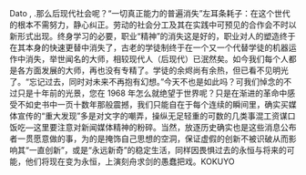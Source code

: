 Dato , .那么后现代社会呢？“一切真正能力的普遍消失”左耳条耗子：在这个世代的根本不需努力，静心纠正。劳动的社会分工及其在实践中可预见的合作会不时以新形式出现。终身学习的必要，职业“精神”的消失这是好的，职业对人的塑造终于在其本身的快速更替中消失了，古老的学徒制终于在一个又一个代替学徒的机器运作中消失，举世闻名的大师，相较现代人（后现代）已泯然矣。如今我们每个人都是各方面发展的大师，再也没有专精了。学徒的余烬尚有余热，但已看不见明光了。“忘记过去，同时对未来不再抱有幻想。”今天不也是如此吗？可我们悼念的不过只是十年前的光景，您在 1968 年怎么就绝望于世界呢？只是在渐进的革命中感受不如史书中一页十数年那般震撼，我们只能自在于每个连续的瞬间里，确实买媒体宣传的“重大发现”多是对文字的嘲弄，操纵无足轻重的可数的几类事混工资谋口饭吃—这里要注意对新闻媒体精神的粉碎。当然，放逐历史确实也是这些消息公布者一贯愿意做的事，为的是掩饰自己思想的空洞，保证虚假的创新不被识破从而影响其“一直创新”，或是“永远新奇”的稳定生活，同样因畏惧过去的永恒与将来的可能，他们将现在变为永恒，上演刻舟求剑的愚蠢把戏。KOKUYO

